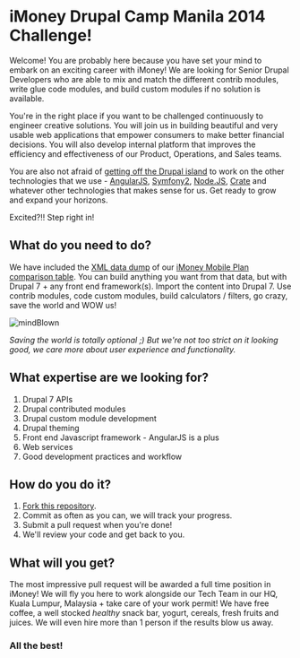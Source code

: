 # iMoney Drupal Camp Manila 2014 Challenge!

Welcome! You are probably here because you have set your mind to embark on an exciting career with iMoney! We are looking for Senior Drupal Developers who are able to mix and match the different contrib modules, write glue code modules, and build custom modules if no solution is available.

You're in the right place if you want to be challenged continuously to engineer creative solutions. You will join us in building beautiful and very usable web applications that empower consumers to make better financial decisions. You will also develop internal platform that improves the efficiency and effectiveness of our Product, Operations, and Sales teams.

You are also not afraid of [getting off the Drupal island](http://www.garfieldtech.com/blog/off-the-island-2013) to work on the other technologies that we use - [AngularJS](https://angularjs.org/), [Symfony2](http://symfony.com), [Node.JS](http://nodejs.org/), [Crate](https://crate.io/) and whatever other technologies that makes sense for us. Get ready to grow and expand your horizons.

Excited?!! Step right in!

## What do you need to do?

We have included the [XML data dump](https://github.com/iMoneyTech/drupal-imoney-dcmnl2014/blob/master/imoneymobileplans.xml) of our [iMoney Mobile Plan comparison table](http://www.imoney.my/mobile-plan-comparison). You can build anything you want from that data, but with Drupal 7 + any front end framework(s). Import the content into Drupal 7. Use contrib modules, code custom modules, build calculators / filters, go crazy, save the world and WOW us!

![mindBlown](http://i2.kym-cdn.com/photos/images/newsfeed/000/357/026/2ff.gif)

*Saving the world is totally optional ;) But we're not too strict on it looking good, we care more about user experience and functionality.*

## What expertise are we looking for?

1. Drupal 7 APIs
2. Drupal contributed modules
3. Drupal custom module development
4. Drupal theming
5. Front end Javascript framework - AngularJS is a plus
6. Web services
7. Good development practices and workflow

## How do you do it?

1. [Fork this repository](https://github.com/iMoneyTech/drupal-imoney-dcmnl2014/fork).
2. Commit as often as you can, we will track your progress.
3. Submit a pull request when you're done!
4. We'll review your code and get back to you.

## What will you get?

The most impressive pull request will be awarded a full time position in iMoney! We will fly you here to work alongside our Tech Team in our HQ, Kuala Lumpur, Malaysia + take care of your work permit! We have free coffee, a well stocked *healthy* snack bar, yogurt, cereals, fresh fruits and juices. We will even hire more than 1 person if the results blow us away.

### All the best!
